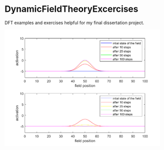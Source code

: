# DynamicFieldTheoryExcercises
DFT examples and exercises helpful for my final dissertation project.


![alt text](https://github.com/mandarmp/DynamicFieldTheoryExcercises/blob/main/LateralInt.png)

